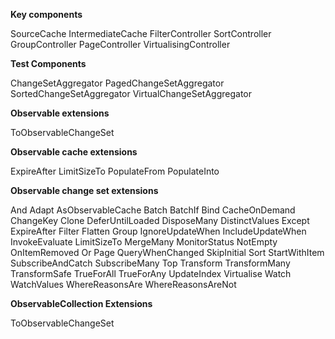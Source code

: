 

**Key components**

SourceCache
IntermediateCache
FilterController
SortController
GroupController
PageController
VirtualisingController

**Test Components**

ChangeSetAggregator
PagedChangeSetAggregator
SortedChangeSetAggregator
VirtualChangeSetAggregator

**Observable extensions**

ToObservableChangeSet

**Observable cache extensions**

ExpireAfter
LimitSizeTo
PopulateFrom
PopulateInto

**Observable change set extensions**

And
Adapt
AsObservableCache
Batch
BatchIf
Bind
CacheOnDemand
ChangeKey
Clone
DeferUntilLoaded
DisposeMany
DistinctValues
Except
ExpireAfter
Filter
Flatten
Group
IgnoreUpdateWhen
IncludeUpdateWhen
InvokeEvaluate
LimitSizeTo
MergeMany
MonitorStatus
NotEmpty
OnItemRemoved
Or
Page
QueryWhenChanged
SkipInitial
Sort
StartWithItem
SubscribeAndCatch
SubscribeMany
Top
Transform
TransformMany
TransformSafe
TrueForAll
TrueForAny
UpdateIndex
Virtualise
Watch
WatchValues
WhereReasonsAre
WhereReasonsAreNot

**ObservableCollection Extensions**

ToObservableChangeSet